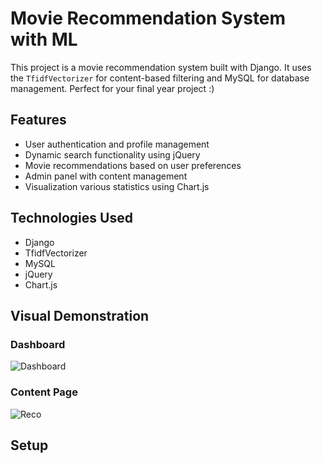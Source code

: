 # Movie Recommendation System with ML

This project is a movie recommendation system built with Django. It uses the `TfidfVectorizer` for content-based filtering and MySQL for database management. Perfect for your final year project :)

## Features

- User authentication and profile management
- Dynamic search functionality using jQuery
- Movie recommendations based on user preferences
- Admin panel with content management
- Visualization various statistics using Chart.js

## Technologies Used

- Django
- TfidfVectorizer
- MySQL
- jQuery
- Chart.js

## Visual Demonstration

### Dashboard
![Dashboard](https://github.com/user-attachments/assets/0d99a36e-29da-42fa-8266-63f938ce8a9b)

### Content Page
![Reco](https://github.com/user-attachments/assets/a7dbb8b1-1a5a-4399-bec0-80730884c79a)

## Setup
